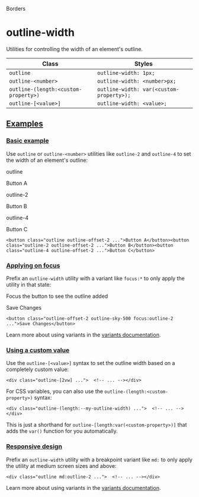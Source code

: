 <!--$-->

<!--/$-->

Borders

# outline-width

Utilities for controlling the width of an element's outline.

| Class                                | Styles                                   |
| ------------------------------------ | ---------------------------------------- |
| `outline`                            | `outline-width: 1px;`                    |
| `outline-<number>`                   | `outline-width: <number>px;`             |
| `outline-(length:<custom-property>)` | `outline-width: var(<custom-property>);` |
| `outline-[<value>]`                  | `outline-width: <value>;`                |

## [Examples](#examples)

### [Basic example](#basic-example)

Use `outline` or `outline-<number>` utilities like `outline-2` and `outline-4` to set the width of an element's outline:

outline

Button A

outline-2

Button B

outline-4

Button C

```
<button class="outline outline-offset-2 ...">Button A</button><button class="outline-2 outline-offset-2 ...">Button B</button><button class="outline-4 outline-offset-2 ...">Button C</button>
```

### [Applying on focus](#applying-on-focus)

Prefix <!-- -->an<!-- --> `outline-width` utility with a variant like<!-- --> `focus:*` to only apply the utility in that state:

Focus the button to see the outline added

Save Changes

```
<button class="outline-offset-2 outline-sky-500 focus:outline-2 ...">Save Changes</button>
```

Learn more about using variants in the [variants documentation](/docs/hover-focus-and-other-states).

### [Using a custom value](#using-a-custom-value)

Use the<!-- --> `outline-[<value>]` <!-- -->syntax<!-- --> <!-- -->to set the <!-- -->outline width<!-- --> based on a completely custom value:

```
<div class="outline-[2vw] ...">  <!-- ... --></div>
```

For CSS variables, you can also use the<!-- --> `outline-(length:<custom-property>)` <!-- -->syntax:

```
<div class="outline-(length:--my-outline-width) ...">  <!-- ... --></div>
```

This is just a shorthand for<!-- --> `outline-[length:var(<custom-property>)]` <!-- -->that adds the `var()` function for you automatically.

### [Responsive design](#responsive-design)

Prefix <!-- -->an<!-- --> `outline-width` utility<!-- --> <!-- -->with a breakpoint variant like `md:` to only apply the utility at <!-- -->medium<!-- --> <!-- -->screen sizes and above:

```
<div class="outline md:outline-2 ...">  <!-- ... --></div>
```

Learn more about using variants in the [variants documentation](/docs/hover-focus-and-other-states).

<!--$-->

<!--/$-->
